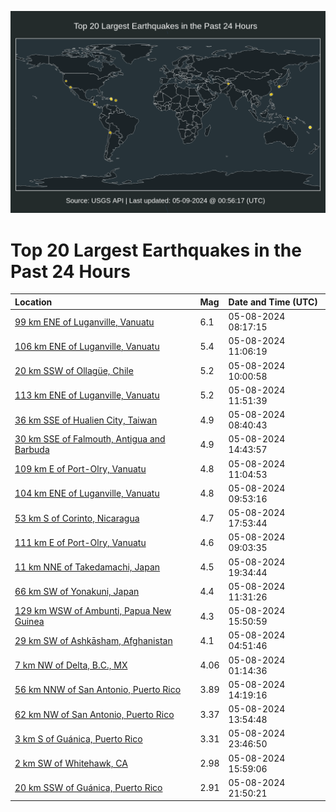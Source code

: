 ![Map](./map.png)

# Top 20 Largest Earthquakes in the Past 24 Hours

| Location | Mag | Date and Time (UTC) |
|:---|:---|:---|
| [99 km ENE of Luganville, Vanuatu](https://earthquake.usgs.gov/earthquakes/eventpage/us6000mx5c) | 6.1 | 05-08-2024 08:17:15 |
| [106 km ENE of Luganville, Vanuatu](https://earthquake.usgs.gov/earthquakes/eventpage/us6000mx7c) | 5.4 | 05-08-2024 11:06:19 |
| [20 km SSW of Ollagüe, Chile](https://earthquake.usgs.gov/earthquakes/eventpage/us6000mx68) | 5.2 | 05-08-2024 10:00:58 |
| [113 km ENE of Luganville, Vanuatu](https://earthquake.usgs.gov/earthquakes/eventpage/us6000mx7t) | 5.2 | 05-08-2024 11:51:39 |
| [36 km SSE of Hualien City, Taiwan](https://earthquake.usgs.gov/earthquakes/eventpage/us6000mx5p) | 4.9 | 05-08-2024 08:40:43 |
| [30 km SSE of Falmouth, Antigua and Barbuda](https://earthquake.usgs.gov/earthquakes/eventpage/us6000mx8v) | 4.9 | 05-08-2024 14:43:57 |
| [109 km E of Port-Olry, Vanuatu](https://earthquake.usgs.gov/earthquakes/eventpage/us6000mx7f) | 4.8 | 05-08-2024 11:04:53 |
| [104 km ENE of Luganville, Vanuatu](https://earthquake.usgs.gov/earthquakes/eventpage/us6000mx67) | 4.8 | 05-08-2024 09:53:16 |
| [53 km S of Corinto, Nicaragua](https://earthquake.usgs.gov/earthquakes/eventpage/us6000mxae) | 4.7 | 05-08-2024 17:53:44 |
| [111 km E of Port-Olry, Vanuatu](https://earthquake.usgs.gov/earthquakes/eventpage/us6000mx5u) | 4.6 | 05-08-2024 09:03:35 |
| [11 km NNE of Takedamachi, Japan](https://earthquake.usgs.gov/earthquakes/eventpage/us6000mxar) | 4.5 | 05-08-2024 19:34:44 |
| [66 km SW of Yonakuni, Japan](https://earthquake.usgs.gov/earthquakes/eventpage/us6000mx7n) | 4.4 | 05-08-2024 11:31:26 |
| [129 km WSW of Ambunti, Papua New Guinea](https://earthquake.usgs.gov/earthquakes/eventpage/us6000mx94) | 4.3 | 05-08-2024 15:50:59 |
| [29 km SW of Ashkāsham, Afghanistan](https://earthquake.usgs.gov/earthquakes/eventpage/us6000mx4w) | 4.1 | 05-08-2024 04:51:46 |
| [7 km NW of Delta, B.C., MX](https://earthquake.usgs.gov/earthquakes/eventpage/ci40742680) | 4.06 | 05-08-2024 01:14:36 |
| [56 km NNW of San Antonio, Puerto Rico](https://earthquake.usgs.gov/earthquakes/eventpage/pr2024129000) | 3.89 | 05-08-2024 14:19:16 |
| [62 km NW of San Antonio, Puerto Rico](https://earthquake.usgs.gov/earthquakes/eventpage/pr71448083) | 3.37 | 05-08-2024 13:54:48 |
| [3 km S of Guánica, Puerto Rico](https://earthquake.usgs.gov/earthquakes/eventpage/pr2024129001) | 3.31 | 05-08-2024 23:46:50 |
| [2 km SW of Whitehawk, CA](https://earthquake.usgs.gov/earthquakes/eventpage/nc75003401) | 2.98 | 05-08-2024 15:59:06 |
| [20 km SSW of Guánica, Puerto Rico](https://earthquake.usgs.gov/earthquakes/eventpage/pr71448128) | 2.91 | 05-08-2024 21:50:21 |
